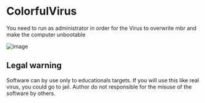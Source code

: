 # ColorfulVirus

You need to run as administrator in order for the Virus to overwrite mbr and make the computer unbootable

![image](https://user-images.githubusercontent.com/54809176/185961311-4b19b206-61eb-4d31-9cc5-dd18098630bf.png)

## Legal warning
Software can by use only to educationals targets. If you will use this like real virus, you could go to jail. Author do not responsible for the misuse of the software by others.
